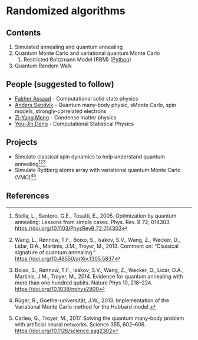 # Randomized algorithms

## Contents
1. Simulated annealing and quantum annealing
2. Quantum Monte Carlo and variational quantum Monte Carlo
   1. Restricted Boltzmann Model (RBM) ([Python](https://github.com/GiggleLiu/marburg))
3. Quantum Random Walk

## People (suggested to follow)

- [Fakher Assaad](https://scholar.google.com/citations?hl=zh-CN&user=7JB0WRYAAAAJ) - Computational solid state physics
- [Anders Sandvik](https://scholar.google.com/citations?hl=zh-CN&user=IPi533gAAAAJ) - Quantum many-body physic, sMonte Carlo, spin models, strongly-correlated electrons
- [Zi-Yang Meng](https://scholar.google.com/citations?hl=zh-CN&user=_aq-qEAAAAAJ) - Condense matter physics
- [You-Jin Deng](https://scholar.google.com/citations?hl=zh-CN&user=C_kzsgkAAAAJ) - Computational Statistical Physics

## Projects

- Simulate classical spin dynamics to help understand quantum annealing[^Stella2005][^Wang2013][^Boixo2014].
- Simulate Rydberg atoms array with variational quantum Monte Carlo (VMC)[^Ruger2013][^Carleo2017].

## References
[^Stella2005]: Stella, L., Santoro, G.E., Tosatti, E., 2005. Optimization by quantum annealing: Lessons from simple cases. Phys. Rev. B 72, 014303. https://doi.org/10.1103/PhysRevB.72.014303
[^Wang2013]: Wang, L., Rønnow, T.F., Boixo, S., Isakov, S.V., Wang, Z., Wecker, D., Lidar, D.A., Martinis, J.M., Troyer, M., 2013. Comment on: “Classical signature of quantum annealing.” https://doi.org/10.48550/arXiv.1305.5837
[^Carleo2017]: Carleo, G., Troyer, M., 2017. Solving the quantum many-body problem with artificial neural networks. Science 355, 602–606. https://doi.org/10.1126/science.aag2302
[^Boixo2014]: Boixo, S., Rønnow, T.F., Isakov, S.V., Wang, Z., Wecker, D., Lidar, D.A., Martinis, J.M., Troyer, M., 2014. Evidence for quantum annealing with more than one hundred qubits. Nature Phys 10, 218–224. https://doi.org/10.1038/nphys2900
[^Ruger2013]: Rüger, R., Goethe-universität, J.W., 2013. Implementation of the Variational Monte Carlo method for the Hubbard model.
